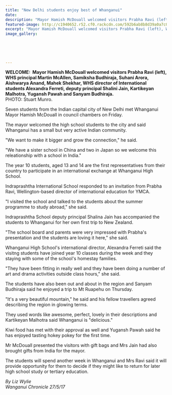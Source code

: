 ```yaml
---
title: "New Delhi students enjoy best of Whanganui"
date: 
description: "Mayor Hamish McDouall welcomed visitors Prabha Ravi (left), WHS principal Martin McAllen, Samiksha Budhiraja, Suhani Arora, Aishwarya Anand, Mahek Shekhar, WHS director Alexandra Ferreti..."
featured-image: http://c1940652.r52.cf0.rackcdn.com/592b6ab8b8d39a0a7c000c10/7-indian-students-to-whs-chron-sat-27-May.jpg
excerpt: "Mayor Hamish McDouall welcomed visitors Prabha Ravi (left), WHS principal Martin McAllen, Samiksha Budhiraja, Suhani Arora, Aishwarya Anand, Mahek Shekhar, WHS director Alexandra Ferreti, deputy principal Shalini Jain, Kartikeyan Malhotra, Yugansh Pawah and Sanyam Budhiraja."
image_gallery:
    
    
    
    
    
---
```


<p><strong>WELCOME: &nbsp;Mayor Hamish McDouall welcomed visitors Prabha Ravi (left), WHS principal Martin McAllen, Samiksha Budhiraja, Suhani Arora, Aishwarya Anand, Mahek Shekhar, WHS director of International students Alexandra Ferreti, deputy principal Shalini Jain, Kartikeyan Malhotra, Yugansh Pawah and Sanyam Budhiraja.</strong><br />PHOTO: Stuart Munro.</p>
<p>Seven students from the Indian capital city of New Delhi met Whanganui Mayor Hamish McDouall in council chambers on Friday.</p>
<p>The mayor welcomed the high school students to the city and said Whanganui has a small but very active Indian community.</p>
<p>"We want to make it bigger and grow the connection," he said.</p>
<p>"We have a sister school in China and two in Japan so we welcome this releationship with a school in India."</p>
<p>The year 10 students, aged 13 and 14 are the first representatives from their country to participate in an international exchange at Whanganui High School.</p>
<p>Indraprashtha International School responded to an invitation from Prabha Ravi, Wellington-based director of international education for YMCA.</p>
<p>"I visited the school and talked to the students about the summer programme to study abroad," she said.</p>
<p>Indraprashtha School deputy principal Shalina Jain has accompanied the students to Whanganui for her own first trip to New Zealand.</p>
<p>"The school board and parents were very impressed with Prabha's presentation and the students are loving it here," she said.</p>
<p>Whanganui High School's international director, Alexandra Ferreti said the visitng students have joined year 10 classes during the week and they staying with some of the school's homestay families.</p>
<p>"They have been fitting in really well and they have been doing a number of art and drama activities outside class hours," she said.</p>
<p>The students have also been out and about in the region and Sanyam Budhiraja said he enjoyed a trip to Mt Ruapehu on Thursday.</p>
<p>"It's a very beautiful mountain," he said and his fellow travellers agreed describing the region in glowing terms.</p>
<p>They used words like awesome, perfect, lovely in their descriptions and Kartikeyan Malhotra said Whanganui is "delicious."</p>
<p>Kiwi food has met with their approval as well and Yugansh Pawah said he has enjoyed tasting hokey pokey for the first time.</p>
<p>Mr McDouall presented the visitors with gift bags and Mrs Jain had also brought gifts from India for the mayor.</p>
<p>The students will spend another week in Whanganui and Mrs Ravi said it will provide opportunity for them to decide if they might like to return for later high school study or tertiary education.</p>
<p class="clear syndicator"><em>By Liz Wylie</em><br /><em>Wanganui Chronicle 27/5/17</em></p>

